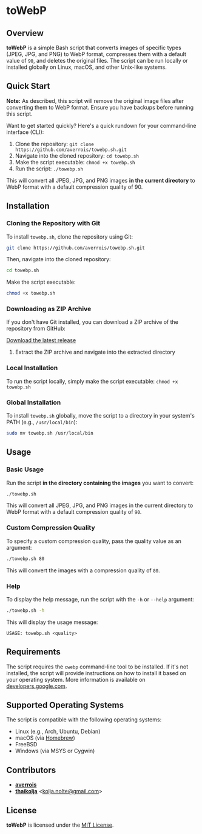 # toWebP

## Overview

**toWebP** is a simple Bash script that converts images of specific types (JPEG, JPG, and PNG) to WebP format, compresses them with a default value of `90`, and deletes the original files. The script can be run locally or installed globally on Linux, macOS, and other Unix-like systems.
## Quick Start

**Note:** As described, this script will remove the original image files after converting them to WebP format. Ensure you have backups before running this script.

Want to get started quickly? Here's a quick rundown for your command-line interface (CLI):

1. Clone the repository: `git clone https://github.com/averrois/towebp.sh.git`
2. Navigate into the cloned repository: `cd towebp.sh`
3. Make the script executable: `chmod +x towebp.sh`
4. Run the script: `./towebp.sh`

This will convert all JPEG, JPG, and PNG images **in the current directory** to WebP format with a default compression quality of 90.

## Installation

### Cloning the Repository with Git

To install `towebp.sh`, clone the repository using Git:

```bash
git clone https://github.com/averrois/towebp.sh.git
```
Then, navigate into the cloned repository:

```bash
cd towebp.sh
```
Make the script executable:

```bash
chmod +x towebp.sh
```
### Downloading as ZIP Archive

If you don't have Git installed, you can download a ZIP archive of the repository from GitHub:

[Download the latest release](https://github.com/averrois/ToWebp/archive/refs/heads/master.zip)

1. Extract the ZIP archive and navigate into the extracted directory

### Local Installation

To run the script locally, simply make the script executable: `chmod +x towebp.sh`

### Global Installation

To install `towebp.sh` globally, move the script to a directory in your system's PATH (e.g., `/usr/local/bin`):

```bash
sudo mv towebp.sh /usr/local/bin
```

## Usage

### Basic Usage

Run the script **in the directory containing the images** you want to convert:

```bash
./towebp.sh
```

This will convert all JPEG, JPG, and PNG images in the current directory to WebP format with a default compression quality of `90`.

### Custom Compression Quality

To specify a custom compression quality, pass the quality value as an argument:

```bash
./towebp.sh 80
```

This will convert the images with a compression quality of `80`.

### Help

To display the help message, run the script with the `-h` or `--help` argument:

```bash
./towebp.sh -h
```

This will display the usage message:

```
USAGE: towebp.sh <quality>
```

## Requirements

The script requires the `cwebp` command-line tool to be installed. If it's not installed, the script will provide instructions on how to install it based on your operating system. More information is available on [developers.google.com](https://developers.google.com/speed/webp/download).

## Supported Operating Systems

The script is compatible with the following operating systems:

* Linux (e.g., Arch, Ubuntu, Debian)
* macOS (via [Homebrew](https://brew.sh/))
* FreeBSD
* Windows (via MSYS or Cygwin)

## Contributors

* [**averrois**](https://github.com/averrois/)
* [**thaikolja**](https://github.com/thaikolja) <[kolja.nolte@gmail.com](mailto:kolja.nolte@gmail.com)>

## License

**toWebP** is licensed under the [MIT License](https://opensource.org/licenses/MIT).

